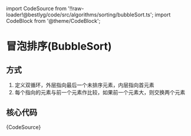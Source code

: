 import CodeSource from '!!raw-loader!@bestlyg/code/src/algorithms/sorting/bubbleSort.ts';
import CodeBlock from '@theme/CodeBlock';

# 冒泡排序(BubbleSort)

## 方式

1. 定义双循环，外层指向最后一个未排序元素，内层指向首元素
1. 每个指向的元素与前一个元素作比较，如果前一个元素大，则交换两个元素



## 核心代码

<CodeBlock language="tsx">{CodeSource}</CodeBlock>